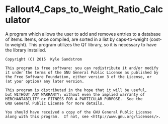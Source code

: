 # Fallout4_Caps_to_Weight_Ratio_Calculator
A program which allows the user to add and removes entries to a database 
of items. Items, once compiled, are sorted in a list by caps-to-weight 
(cost-to weight). This program utilizes the QT library, so it is
necessary to have the library installed.

    Copyright (C) 2015  Kyle Sandstrom

    This program is free software: you can redistribute it and/or modify
    it under the terms of the GNU General Public License as published by
    the Free Software Foundation, either version 3 of the License, or
    (at your option) any later version.

    This program is distributed in the hope that it will be useful,
    but WITHOUT ANY WARRANTY; without even the implied warranty of
    MERCHANTABILITY or FITNESS FOR A PARTICULAR PURPOSE.  See the
    GNU General Public License for more details.

    You should have received a copy of the GNU General Public License
    along with this program.  If not, see <http://www.gnu.org/licenses/>.
